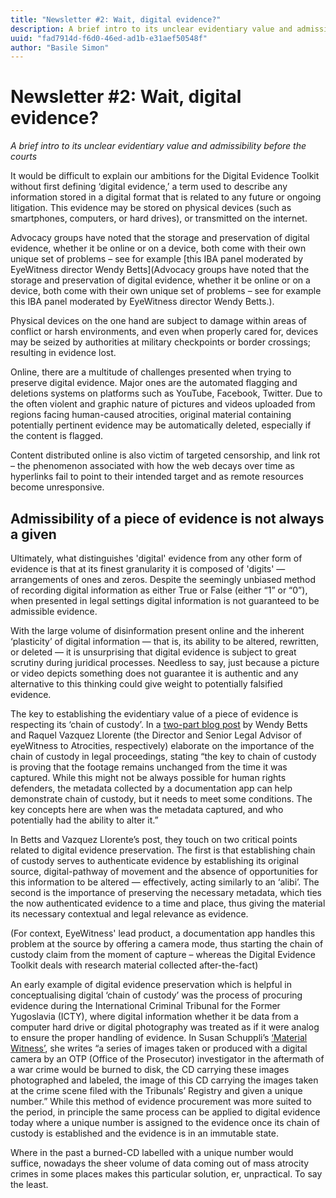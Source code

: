 ```yaml
---
title: "Newsletter #2: Wait, digital evidence?"
description: A brief intro to its unclear evidentiary value and admissibility before the courts
uuid: "fad7914d-f6d0-46ed-ad1b-e31aef50548f"
author: "Basile Simon"
---
```


# Newsletter #2: Wait, digital evidence?
_A brief intro to its unclear evidentiary value and admissibility before the courts_

It would be difficult to explain our ambitions for the Digital Evidence Toolkit without first defining ‘digital evidence,’ a term used to describe any information stored in a digital format that is related to any future or ongoing litigation. This evidence may be stored on physical devices (such as smartphones, computers, or hard drives), or transmitted on the internet.

Advocacy groups have noted that the storage and preservation of digital evidence, whether it be online or on a device, both come with their own unique set of problems – see for example [this IBA panel moderated by EyeWitness director Wendy Betts](Advocacy groups have noted that the storage and preservation of digital evidence, whether it be online or on a device, both come with their own unique set of problems – see for example this IBA panel moderated by EyeWitness director Wendy Betts.).

Physical devices on the one hand are subject to damage within areas of conflict or harsh environments, and even when properly cared for, devices may be seized by authorities at military checkpoints or border crossings; resulting in evidence lost.

Online, there are a multitude of challenges presented when trying to preserve digital evidence. Major ones are the automated flagging and deletions systems on platforms such as YouTube, Facebook, Twitter. Due to the often violent and graphic nature of pictures and videos uploaded from regions facing human-caused atrocities, original material containing potentially pertinent evidence may be automatically deleted, especially if the content is flagged.

Content distributed online is also victim of targeted censorship, and link rot – the phenomenon associated with how the web decays over time as hyperlinks fail to point to their intended target and as remote resources become unresponsive.

## Admissibility of a piece of evidence is not always a given

Ultimately, what distinguishes 'digital' evidence from any other form of evidence is that at its finest granularity it is composed of 'digits' — arrangements of ones and zeros. Despite the seemingly unbiased method of recording digital information as either True or False (either “1” or “0”), when presented in legal settings digital information is not guaranteed to be admissible evidence.

With the large volume of disinformation present online and the inherent ‘plasticity’ of digital information — that is, its ability to be altered, rewritten, or deleted — it is unsurprising that digital evidence is subject to great scrutiny during juridical processes. Needless to say, just because a picture or video depicts something does not guarantee it is authentic and any alternative to this thinking could give weight to potentially falsified evidence.

The key to establishing the evidentiary value of a piece of evidence is respecting its ‘chain of custody’. In a [two-part blog post](https://blog.witness.org/2020/04/making-your-metadata-matter-part-2/) by Wendy Betts and Raquel Vazquez Llorente (the Director and Senior Legal Advisor of eyeWitness to Atrocities, respectively) elaborate on  the importance of the chain of custody in legal proceedings, stating “the key to chain of custody is proving that the footage remains unchanged from the time it was captured. While this might not be always possible for human rights defenders, the metadata collected by a documentation app can help demonstrate chain of custody, but it needs to meet some conditions. The key concepts here are when was the metadata captured, and who potentially had the ability to alter it.”

In Betts and Vazquez Llorente’s post, they touch on two critical points related to digital evidence preservation. The first is that establishing chain of custody serves to authenticate evidence by establishing its original source, digital-pathway of movement and the absence of opportunities for this information to be altered — effectively, acting similarly to an ‘alibi’. The second is the importance of preserving the necessary metadata, which ties the now authenticated evidence to a time and place, thus giving the material its necessary contextual and legal relevance as evidence.

(For context, EyeWitness' lead product, a documentation app handles this problem at the source by offering a camera mode, thus starting the chain of custody claim from the moment of capture – whereas the Digital Evidence Toolkit deals with research material collected after-the-fact)

An early example of digital evidence preservation which is helpful in conceptualising digital  ‘chain of custody’ was the process of procuring evidence during the International Criminal Tribunal for the Former Yugoslavia (ICTY), where digital information whether it be data from a computer hard drive or digital photography was treated as if it were analog to ensure the proper handling of evidence. In Susan Schuppli’s [‘Material Witness’](https://mitpress.mit.edu/books/material-witness), she writes “a series of images taken or produced with a digital camera by an OTP (Office of the Prosecutor) investigator in the aftermath of a war crime would be burned to disk, the CD carrying these images photographed and labeled, the image of this CD carrying the images taken at the crime scene filed with the Tribunals’ Registry and given a unique number.” While this method of evidence procurement was more suited to the period, in principle the same process can be applied to digital evidence today where a unique number is assigned to the evidence once its chain of custody is established and the evidence is in an immutable state.

Where in the past a burned-CD labelled with a unique number would suffice, nowadays the sheer volume of data coming out of mass atrocity crimes in some places makes this particular solution, er, unpractical. To say the least.
